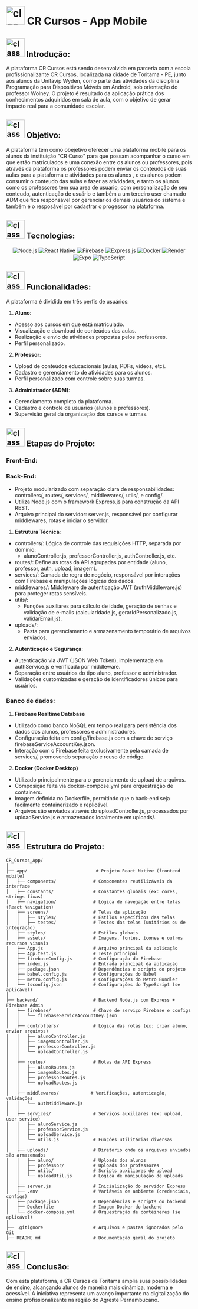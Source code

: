 # <img src="https://media1.giphy.com/media/v1.Y2lkPTc5MGI3NjExMm4wbzVvMWRpNjZzaDhsb2Fic2hkcjM1MmU4YmQweHJiNTBtaWxhaSZlcD12MV9pbnRlcm5hbF9naWZfYnlfaWQmY3Q9cw/8f3nS1Gajtv70qNicE/giphy.gif" alt="class" width="50" height="50" /> CR Cursos - App Mobile

## <img src= "https://media0.giphy.com/media/v1.Y2lkPTc5MGI3NjExMWtodDlnZng5dDk4MXo5ZHNtbHV3ejFnMzI2MmZlMGtmNXc5ZnNxaSZlcD12MV9pbnRlcm5hbF9naWZfYnlfaWQmY3Q9cw/U3DTrGnuwfDpkNsr3d/giphy.gif" alt="class" width="50" height="50" /> Introdução:
A plataforma CR Cursos está sendo desenvolvida em parceria com a escola profissionalizante CR Cursos, localizada na cidade de Toritama - PE, junto aos alunos da Unifavip Wyden, como parte das atividades da disciplina Programação para Dispositivos Móveis em Android, sob orientação do professor Wolney. O projeto é resultado da aplicação prática dos conhecimentos adquiridos em sala de aula, com o objetivo de gerar impacto real para a comunidade escolar.

## <img src= "https://media1.giphy.com/media/v1.Y2lkPTc5MGI3NjExZ21oOW9vYzFwYmprc3ltb2tpdGl0cXhkbHplMGR2MGZqdm0wdGlneSZlcD12MV9pbnRlcm5hbF9naWZfYnlfaWQmY3Q9cw/VbDDnwHgbsmXdCY2TG/giphy.gif" alt="class" width="50" height="50" /> Objetivo:
A plataforma tem como obejetivo oferecer uma plataforma mobile para os alunos da instituição "CR Curso" para que possam acompanhar o curso em que estão matriculados e uma conexão entre os alunos ou professores, pois através da plataforma os professores podem enviar os conteudos de suas aulas para a plataforma e atividades para os alunos , e os alunos podem consumir o conteudo das aulas e fazer as atividades, e tanto os alunos como os professores tem sua area de usuario, com personalização de seu conteudo, autenticação de usuário e também a um terceiro user chamado ADM que fica responsável por gerenciar os demais usuários do sistema e também é o resposável por cadastrar o progessor na plataforma.

##  <img src= "https://media0.giphy.com/media/v1.Y2lkPTc5MGI3NjExajh0OXc4bzlzNTlqOWdvOHk5MWwyb2IwZmcwOWgyOHp6a3F2M3B6eSZlcD12MV9pbnRlcm5hbF9naWZfYnlfaWQmY3Q9cw/J6td6BTmG1PeGinoqB/giphy.gif" alt="class" width="50" height="50" /> Tecnologias:

<div align="center" style="display: inline_block">
  <img align="center" alt="Node.js" src="https://img.shields.io/badge/Node.js-339933?style=for-the-badge&logo=nodedotjs&logoColor=white" />
  <img align="center" alt="React Native" src="https://img.shields.io/badge/React_Native-20232A?style=for-the-badge&logo=react&logoColor=61DAFB" />
  <img align="center" alt="Firebase" src="https://img.shields.io/badge/Firebase-FFCA28?style=for-the-badge&logo=firebase&logoColor=black" />
  <img align="center" alt="Express.js" src="https://img.shields.io/badge/Express.js-000000?style=for-the-badge&logo=express&logoColor=white" />
  <img align="center" alt="Docker" src="https://img.shields.io/badge/Docker-2496ED?style=for-the-badge&logo=docker&logoColor=white" />
  <img align="center" alt="Render" src="https://img.shields.io/badge/Render-46E3B7?style=for-the-badge&logo=render&logoColor=white" />
  <img align="center" alt="Expo" src="https://img.shields.io/badge/Expo-000020?style=for-the-badge&logo=expo&logoColor=white" />
  <img align="center" alt="TypeScript" src="https://img.shields.io/badge/TypeScript-3178C6?style=for-the-badge&logo=typescript&logoColor=white" />
</div>


##  <img src= "https://media0.giphy.com/media/v1.Y2lkPTc5MGI3NjExdzU2Y3Z3a284czJ4N3R0d2hoaXRrZWx1aW1rcnVqb3ZhbG1yYW95byZlcD12MV9pbnRlcm5hbF9naWZfYnlfaWQmY3Q9cw/jVTkFo55fUIRUJsw3z/giphy.gif" alt="class" width="50" height="50" /> Funcionalidades:

A plataforma é dividida em três perfis de usuários:

1. **Aluno**:
* Acesso aos cursos em que está matriculado.
* Visualização e download de conteúdos das aulas.
* Realização e envio de atividades propostas pelos professores.
* Perfil personalizado.

2. **Professor**:
* Upload de conteúdos educacionais (aulas, PDFs, vídeos, etc).
* Cadastro e gerenciamento de atividades para os alunos.
* Perfil personalizado com controle sobre suas turmas.

3. **Administrador (ADM)**:
* Gerenciamento completo da plataforma.
* Cadastro e controle de usuários (alunos e professores).
* Supervisão geral da organização dos cursos e turmas.

##  <img src= "https://media4.giphy.com/media/v1.Y2lkPTc5MGI3NjExMXQxdGV6dXQzM3hrbGx2NjhtdGpjZXR5a2M1N3E2emphZWRidWFxdiZlcD12MV9pbnRlcm5hbF9naWZfYnlfaWQmY3Q9cw/Q8DYzZxZweZpLS4y6s/giphy.gif" alt="class" width="50" height="50" /> Etapas do Projeto:

### Front-End:

### Back-End:
* Projeto modularizado com separação clara de responsabilidades: controllers/, routes/, services/, middlewares/, utils/, e config/.
* Utiliza Node.js com o framework Express.js para construção da API REST.
* Arquivo principal do servidor: server.js, responsável por configurar middlewares, rotas e iniciar o servidor.

1. **Estrutura Técnica**:
* controllers/: Lógica de controle das requisições HTTP, separada por domínio:
  * alunoController.js, professorController.js, authController.js, etc.
* routes/: Define as rotas da API agrupadas por entidade (aluno, professor, auth, upload, imagem).
* services/: Camada de regra de negócio, responsável por interações com Firebase e manipulações lógicas dos dados.
* middlewares/: Middleware de autenticação JWT (authMiddleware.js) para proteger rotas sensíveis.
* utils/:
  * Funções auxiliares para cálculo de idade, geração de senhas e validação de e-mails (calcularIdade.js, gerarIdPersonalizado.js, validarEmail.js).
* uploads/:
  * Pasta para gerenciamento e armazenamento temporário de arquivos enviados.

2. **Autenticação e Segurança**:
* Autenticação via JWT (JSON Web Token), implementada em authService.js e verificada por middleware.
* Separação entre usuários do tipo aluno, professor e administrador.
* Validações customizadas e geração de identificadores únicos para usuários.

### Banco de dados:

1. **Firebase Realtime Database**
* Utilizado como banco NoSQL em tempo real para persistência dos dados dos alunos, professores e administradores.
* Configuração feita em config/firebase.js com a chave de serviço firebaseServiceAccountKey.json.
* Interação com o Firebase feita exclusivamente pela camada de services/, promovendo separação e reuso de código.

2. **Docker (Docker Desktop)**
* Utilizado principalmente para o gerenciamento de upload de arquivos.
* Composição feita via docker-compose.yml para orquestração de containers.
* Imagem definida no Dockerfile, permitindo que o back-end seja facilmente containerizado e replicável.
* Arquivos são enviados através do uploadController.js, processados por uploadService.js e armazenados localmente em uploads/.

##  <img src= "https://media3.giphy.com/media/v1.Y2lkPTc5MGI3NjExYnI1NHB4YjRzeWU0enBpOWJ2bjV2enk2eDA3am50bGJxb21ic3F2ciZlcD12MV9pbnRlcm5hbF9naWZfYnlfaWQmY3Q9cw/8Fo162g5cK3tQVj909/giphy.gif" alt="class" width="50" height="50" /> Estrutura do Projeto:
```
CR_Cursos_App/
│
├── app/                          # Projeto React Native (frontend mobile)
│   ├── components/              # Componentes reutilizáveis da interface
│   ├── constants/               # Constantes globais (ex: cores, strings fixas)
│   ├── navigation/              # Lógica de navegação entre telas (React Navigation)
│   ├── screens/                 # Telas da aplicação
│   │   ├── styles/              # Estilos específicos das telas
│   │   ├── testes/              # Testes das telas (unitários ou de integração)
│   ├── styles/                  # Estilos globais
│   ├── assets/                  # Imagens, fontes, ícones e outros recursos visuais
│   ├── App.js                   # Arquivo principal da aplicação
│   ├── App.test.js              # Teste principal
│   ├── firebaseConfig.js        # Configuração do Firebase
│   ├── index.js                 # Entrada principal da aplicação
│   ├── package.json             # Dependências e scripts do projeto
│   ├── babel.config.js          # Configurações do Babel
│   ├── metro.config.js          # Configurações do Metro Bundler
│   └── tsconfig.json            # Configurações do TypeScript (se aplicável)
│
├── backend/                     # Backend Node.js com Express + Firebase Admin
│   ├── firebase/                # Chave de serviço Firebase e configs
│   │   └── firebaseServiceAccountKey.json
│   │
│   ├── controllers/             # Lógica das rotas (ex: criar aluno, enviar arquivos)
│   │   ├── alunoController.js
│   │   ├── imagemController.js
│   │   ├── professorController.js
│   │   └── uploadController.js
│   │
│   ├── routes/                  # Rotas da API Express
│   │   ├── alunoRoutes.js
│   │   ├── imagemRoutes.js
│   │   ├── professorRoutes.js
│   │   └── uploadRoutes.js
│   │
│   ├── middlewares/            # Verificações, autenticação, validações
│   │   └── authMiddleware.js
│   │
│   ├── services/                # Serviços auxiliares (ex: upload, user service)
│   │   ├── alunoService.js
│   │   ├── professorService.js
│   │   ├── uploadService.js
│   │   └── utils.js             # Funções utilitárias diversas
│   │
│   ├── uploads/                 # Diretório onde os arquivos enviados são armazenados
│   │   ├── aluno/               # Uploads dos alunos
│   │   ├── professor/           # Uploads dos professores
│   │   ├── utils/               # Scripts auxiliares de upload
│   │   └── uploadUtil.js        # Lógica de manipulação de uploads
│   │
│   ├── server.js                # Inicialização do servidor Express
│   ├── .env                     # Variáveis de ambiente (credenciais, configs)
│   ├── package.json             # Dependências e scripts do backend
│   ├── Dockerfile               # Imagem Docker do backend
│   └── docker-compose.yml       # Orquestração de contêineres (se aplicável)
│
├── .gitignore                   # Arquivos e pastas ignorados pelo Git
├── README.md                    # Documentação geral do projeto

```

##  <img src= "https://media3.giphy.com/media/v1.Y2lkPTc5MGI3NjExemx1ZTJ5bG9nenp1NnhzN2RibWtiNWN5NmZ1bTdrdHI2ZWh2dmV0MSZlcD12MV9pbnRlcm5hbF9naWZfYnlfaWQmY3Q9cw/HKBzxh3pdv3Fe/giphy.gif" alt="class" width="50" height="50" /> Conclusão:

Com esta plataforma, a CR Cursos de Toritama amplia suas possibilidades de ensino, alcançando alunos de maneira mais dinâmica, moderna e acessível. A iniciativa representa um avanço importante na digitalização do ensino profissionalizante na região do Agreste Pernambucano.
